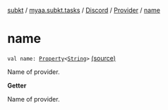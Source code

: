[subkt](../../../index.md) / [myaa.subkt.tasks](../../index.md) / [Discord](../index.md) / [Provider](index.md) / [name](./name.md)

# name

`val name: `[`Property`](https://docs.gradle.org/current/javadoc/org/gradle/api/provider/Property.html)`<`[`String`](https://kotlinlang.org/api/latest/jvm/stdlib/kotlin/-string/index.html)`>` [(source)](https://github.com/Myaamori/SubKt/blob/master/src/main/kotlin/myaa/subkt/tasks/discordtask.kt#L180)

Name of provider.

**Getter**

Name of provider.


